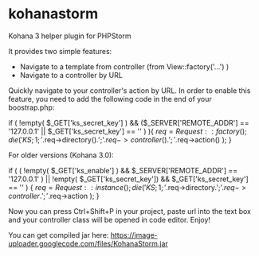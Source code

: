 kohanastorm
===========

Kohana 3 helper plugin for PHPStorm

It provides two simple features:

- Navigate to a template from controller (from View::factory('...') )
- Navigate to a controller by URL

Quickly navigate to your controller's action by URL.
In order to enable this feature, you need to add the following code in the end of your boostrap.php:

if ( !empty( $_GET['ks_secret_key'] ) &&  ($_SERVER['REMOTE_ADDR'] == '127.0.0.1' || $_GET['ks_secret_key'] == '<your Secret Key>' ) ){
    $req = Request::factory();
    die( 'KS;1;'.$req->directory().';'.$req->controller() .';'.$req->action() );
}

For older versions (Kohana 3.0):

if ( ( !empty( $_GET['ks_enable'] ) &&   $_SERVER['REMOTE_ADDR'] == '127.0.0.1' )
    ||  !empty( $_GET['ks_secret_key']) && $_GET['ks_secret_key'] == '<your secret key>' ) {
    $req = Request::instance();
    die( 'KS;1;'.$req->directory.';'.$req->controller .';'.$req->action );
}

Now you can press Ctrl+Shift+P in your project, paste url into the text box and your controller class will be opened in code editor.
Enjoy!

You can get compiled jar here: https://image-uploader.googlecode.com/files/KohanaStorm.jar
